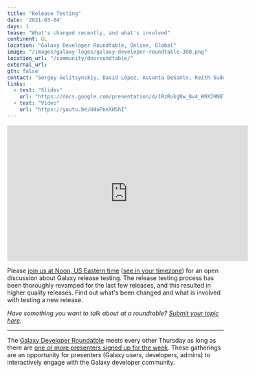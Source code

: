 ```yaml
---
title: "Release Testing"
date: '2021-03-04'
days: 1
tease: "What's changed recently, and what's involved"
continent: GL
location: "Galaxy Developer Roundtable, Online, Global"
image: "/images/galaxy-logos/galaxy-developer-roundtable-300.png"
location_url: "/community/devroundtable/"
external_url:
gtn: false
contact: "Sergey Golitsynskiy, David López, Assunta DeSanto, Keith Suderman, John Chilton"
links:
  - test: "Slides"
    url: "https://docs.google.com/presentation/d/1RzRukgRw_8v4_W9X2HNUTL7sBK6Y3wBS0f73BTFfVUc/edit#slide=id.gc2a6ff74d4_0_0"
  - text: "Video"
    url: "https://youtu.be/H4oPneXH5hI"
---
```


<iframe width="560" height="315" src="https://www.youtube-nocookie.com/embed/H4oPneXH5hI" frameborder="0" allow="accelerometer; autoplay; encrypted-media; gyroscope; picture-in-picture" allowfullscreen></iframe>

Please [join us at Noon, US Eastern time](https://psu.zoom.us/j/92752763386) ([see in your timezone](https://www.timeanddate.com/worldclock/fixedtime.html?msg=Galaxy+Developer+Roundtable&iso=20210304T12&p1=179&ah=1)) for an open discussion about Galaxy release testing. The release testing process has been thoroughly revamped for the last few releases, and this resulted in higher quality releases. Find out what's been changed and what is involved with testing a new release.


*Have something you want to talk about at a roundtable? [Submit your topic here](https://bit.ly/gxdevroundtablepresent).*


---

The [Galaxy Developer Roundatble](/src/community/devroundtable/index.md) meets every other Thursday as long as there are [one or more presenters signed up for the week](https://bit.ly/gxdevroundtablepresent).  These gatherings are an opportunity for presenters (Galaxy users, developers, admins) to interactively engage with the Galaxy developer community. 
